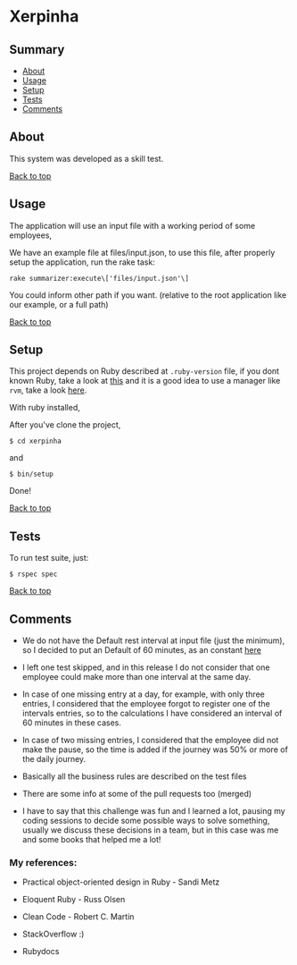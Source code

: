 # Xerpinha

## Summary
- [About](https://bitbucket.org/feolea/xerpinha/src/master/#about)
- [Usage](https://bitbucket.org/feolea/xerpinha/src/master/#usage)
- [Setup](https://bitbucket.org/feolea/xerpinha/src/master/#setup)
- [Tests](https://bitbucket.org/feolea/xerpinha/src/master/#tests)
- [Comments](https://bitbucket.org/feolea/xerpinha/src/master/#helpful-links)

## About

This system was developed as a skill test.


[Back to top](https://bitbucket.org/feolea/xerpinha/src/master/#summary)

## Usage

The application will use an input file with a working period of some employees,

We have an example file at files/input.json, to use this file, after properly setup the application, run the rake task:

`rake summarizer:execute\['files/input.json'\]`

You could inform other path if you want. (relative to the root application like our example, or a full path)


[Back to top](https://bitbucket.org/feolea/xerpinha/src/master/#summary)

## Setup

This project depends on Ruby described at `.ruby-version` file, if you dont known Ruby, take a look
at [this](https://www.ruby-lang.org/en/documentation/installation/) and it is a good idea to use a manager like `rvm`, take a look [here](https://rvm.io/rvm/install).

With ruby installed,

After you've clone the project,

`$ cd xerpinha`

and

`$ bin/setup`

Done!

[Back to top](https://bitbucket.org/feolea/xerpinha/src/master/#summary)

## Tests

To run test suite, just:

`$ rspec spec`


[Back to top](https://bitbucket.org/feolea/xerpinha/src/master/#summary)

## Comments

- We do not have the Default rest interval at input file (just the minimum), so I decided to put an Default of 60 minutes, as an constant [here](https://bitbucket.org/feolea/xerpinha/src/422ee54fd6a6d7ccfb3f2d5f0add9c3ec6cfbbf8/lib/services/employee_builder.rb#lines-21)

- I left one test skipped, and in this release I do not consider that one employee could make more than one interval at the same day.

- In case of one missing entry at a day, for example, with only three entries, I considered that the employee forgot to register one of the intervals entries, so to the calculations I have considered an interval of 60 minutes in these cases.

- In case of two missing entries, I considered that the employee did not make the pause, so the time is added if the journey was 50% or more of the daily journey.

- Basically all the business rules are described on the test files

- There are some info at some of the pull requests too (merged)

- I have to say that this challenge was fun and I learned a lot, pausing my coding sessions to decide some possible ways to solve something, usually we discuss these decisions in a team, but in this case was me and some books that helped me a lot!

### My references:

  - Practical object-oriented design in Ruby - Sandi Metz

  - Eloquent Ruby - Russ Olsen

  - Clean Code - Robert C. Martin

  - StackOverflow :)

  - Rubydocs
